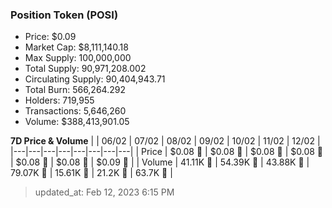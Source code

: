 
  ### Position Token (POSI)
  - Price: $0.09
  - Market Cap: $8,111,140.18
  - Max Supply: 100,000,000
  - Total Supply: 90,971,208.002
  - Circulating Supply: 90,404,943.71
  - Total Burn: 566,264.292
  - Holders: 719,955
  - Transactions: 5,646,260
  - Volume: $388,413,901.05

  **7D Price & Volume**
  | | 06&#x2F;02 | 07&#x2F;02 | 08&#x2F;02 | 09&#x2F;02 | 10&#x2F;02 | 11&#x2F;02 | 12&#x2F;02 |
  |---|---|---|---|---|---|---|---|
  | Price | $0.08 🔻 | $0.08 🚀 | $0.08 🚀 | $0.08 🔻 | $0.08 🚀 | $0.08 🚀 | $0.09 🚀 |
  | Volume | 41.11K 🔻 | 54.39K 🚀 | 43.88K 🔻 | 79.07K 🚀 | 15.61K 🔻 | 21.2K 🚀 | 63.7K 🚀 |

  > updated_at: Feb 12, 2023 6:15 PM
